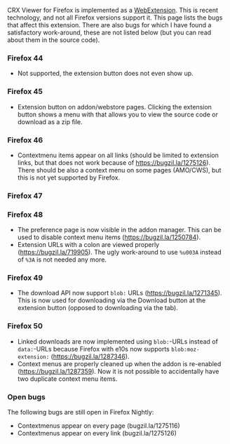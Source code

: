 CRX Viewer for Firefox is implemented as a
[WebExtension](https://developer.mozilla.org/en-US/Add-ons/WebExtensions).
This is recent technology, and not all Firefox versions support it. This page
lists the bugs that affect this extension. There are also bugs for which I have
found a satisfactory work-around, these are not listed below (but you can read
about them in the source code).

### Firefox 44
- Not supported, the extension button does not even show up.

### Firefox 45
- Extension button on addon/webstore pages. Clicking the extension button shows
  a menu with that allows you to view the source code or download as a zip file.

### Firefox 46
- Contextmenu items appear on all links (should be limited to extension links,
  but that does not work because of https://bugzil.la/1275126).
  There should be also a context menu on some pages (AMO/CWS), but this is not
  yet supported by Firefox.

### Firefox 47

### Firefox 48
- The preference page is now visible in the addon manager. This can be used to
  disable context menu items (https://bugzil.la/1250784).
- Extension URLs with a colon are viewed properly (https://bugzil.la/719905).
  The ugly work-around to use `%u003A` instead of `%3A` is not needed any more.

### Firefox 49
- The download API now support `blob:` URLs (https://bugzil.la/1271345).
  This is now used for downloading via the Download button at the extension
  button (opposed to downloading via the tab).

### Firefox 50
- Linked downloads are now implemented using `blob:`-URLs instead of
  `data:`-URLs because Firefox with e10s now supports `blob:moz-extension:`
  (https://bugzil.la/1287346).
- Context menus are properly cleaned up when the addon is re-enabled
  (https://bugzil.la/1287359). Now it is not possible to accidentally have two
  duplicate context menu items.


### Open bugs
The following bugs are still open in Firefox Nightly:

- Contextmenus appear on every page (bugzil.la/1275116)
- Contextmenus appear on every link (bugzil.la/1275126)
